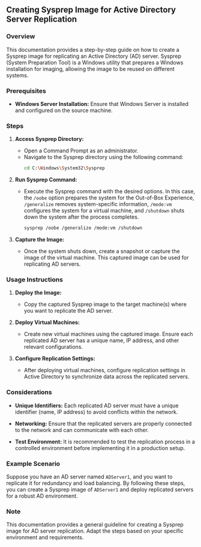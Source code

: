## Creating Sysprep Image for Active Directory Server Replication

### Overview

This documentation provides a step-by-step guide on how to create a Sysprep image for replicating an Active Directory (AD) server. Sysprep (System Preparation Tool) is a Windows utility that prepares a Windows installation for imaging, allowing the image to be reused on different systems.

### Prerequisites

- **Windows Server Installation:** Ensure that Windows Server is installed and configured on the source machine.

### Steps

1. **Access Sysprep Directory:**
    - Open a Command Prompt as an administrator.
    - Navigate to the Sysprep directory using the following command:
      ```bash
      cd C:\Windows\System32\Sysprep
      ```

2. **Run Sysprep Command:**
    - Execute the Sysprep command with the desired options. In this case, the `/oobe` option prepares the system for the Out-of-Box Experience, `/generalize` removes system-specific information, `/mode:vm` configures the system for a virtual machine, and `/shutdown` shuts down the system after the process completes.
      ```bash
      sysprep /oobe /generalize /mode:vm /shutdown
      ```

3. **Capture the Image:**
    - Once the system shuts down, create a snapshot or capture the image of the virtual machine. This captured image can be used for replicating AD servers.

### Usage Instructions

1. **Deploy the Image:**
    - Copy the captured Sysprep image to the target machine(s) where you want to replicate the AD server.

2. **Deploy Virtual Machines:**
    - Create new virtual machines using the captured image. Ensure each replicated AD server has a unique name, IP address, and other relevant configurations.

3. **Configure Replication Settings:**
    - After deploying virtual machines, configure replication settings in Active Directory to synchronize data across the replicated servers.

### Considerations

- **Unique Identifiers:** Each replicated AD server must have a unique identifier (name, IP address) to avoid conflicts within the network.

- **Networking:** Ensure that the replicated servers are properly connected to the network and can communicate with each other.

- **Test Environment:** It is recommended to test the replication process in a controlled environment before implementing it in a production setup.

### Example Scenario

Suppose you have an AD server named `ADServer1`, and you want to replicate it for redundancy and load balancing. By following these steps, you can create a Sysprep image of `ADServer1` and deploy replicated servers for a robust AD environment.

### Note

This documentation provides a general guideline for creating a Sysprep image for AD server replication. Adapt the steps based on your specific environment and requirements.
